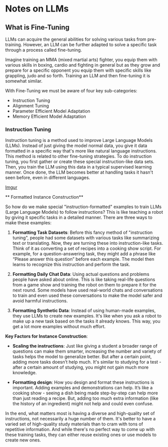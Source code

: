# Notes on LLMs

## What is Fine-Tuning

LLMs can acquire the general abilities for solving various tasks from pre-training. However, an LLM can be further adapted to solve a specific task through a process called fine-tuning.

Imagine training an MMA (mixed martial arts) fighter, you equip them with various skills in boxing, cardio and fighting in general but as they grow and prepare for a specific opponent you equip them with specific skills like grappling, judo and so forth. Training an LLM and then fine-tuning it is somewhat similar.

With Fine-Tuning we must be aware of four key sub-categories:

- Instruction Tuning
- Alignment Tuning
- Parameter Efficient Model Adaptation
- Memory Efficient Model Adaptation

### Instruction Tuning

Instruction tuning is a method used to improve Large Language Models (LLMs). Instead of just giving the model normal data, you give it data formatted in a specific way that's more like natural language instructions. This method is related to other fine-tuning strategies. To do instruction tuning, you first gather or create these special instruction-like data sets. Then, you train the LLM using this data in a typical supervised learning manner. Once done, the LLM becomes better at handling tasks it hasn't seen before, even in different languages.


[Imgur](https://imgur.com/gk5spAx)


** Formatted Instance Construction**

So how do we make special "instruction-formatted" examples to train LLMs (Large Language Models) to follow instructions? This is like teaching a robot by giving it specific tasks in a detailed manner. There are three ways to make these examples:

1. **Formatting Task Datasets**: Before this fancy method of "instruction tuning", people had some datasets with various tasks like summarizing text or translating. Now, they are turning these into instruction-like tasks. Think of it as converting a set of recipes into a cooking show script. For example, for a question-answering task, they might add a phrase like “Please answer this question” before each example. The model then learns to recognize this instruction and perform the task.

2. **Formatting Daily Chat Data**: Using actual questions and problems people have asked about online. This is like taking real-life questions from a game show and training the robot on them to prepare it for the next round. Some models have used real-world chats and conversations to train and even used these conversations to make the model safer and avoid harmful instructions.

3. **Formatting Synthetic Data**: Instead of using human-made examples, they use LLMs to create new examples. It's like when you ask a robot to make up a new task based on the tasks it already knows. This way, you get a lot more examples without much effort.

**Key Factors for Instance Construction**:

* **Scaling the instructions**: Just like giving a student a broader range of questions can make them smarter, increasing the number and variety of tasks helps the model to generalize better. But after a certain point, adding more tasks doesn’t help much. It's similar to studying for a test - after a certain amount of studying, you might not gain much more knowledge.

* **Formatting design**: How you design and format these instructions is important. Adding examples and demonstrations can help. It’s like a cooking show - seeing a dish being made step-by-step can help more than just reading a recipe. But, adding too much extra information (like the history of an ingredient) might not help and could even confuse.

In the end, what matters most is having a diverse and high-quality set of instructions, not necessarily a huge number of them. It's better to have a varied set of high-quality study materials than to cram with tons of repetitive information. And while there's no perfect way to come up with these training tasks, they can either reuse existing ones or use models to create new ones.